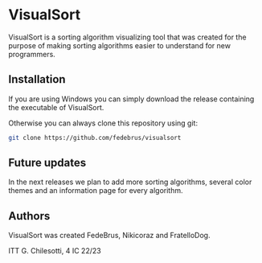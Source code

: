 # VisualSort
VisualSort is a sorting algorithm visualizing tool that was created for the purpose of making sorting algorithms easier to understand for new programmers.

## Installation
If you are using Windows you can simply download the release containing the executable of VisualSort. 

Otherwise you can always clone this repository using git:

```bash
git clone https://github.com/fedebrus/visualsort
```
## Future updates
In the next releases we plan to add more sorting algorithms, several color themes and an information page for every algorithm.

## Authors 
VisualSort was created FedeBrus, Nikicoraz and FratelloDog.

ITT G. Chilesotti, 4 IC 22/23
